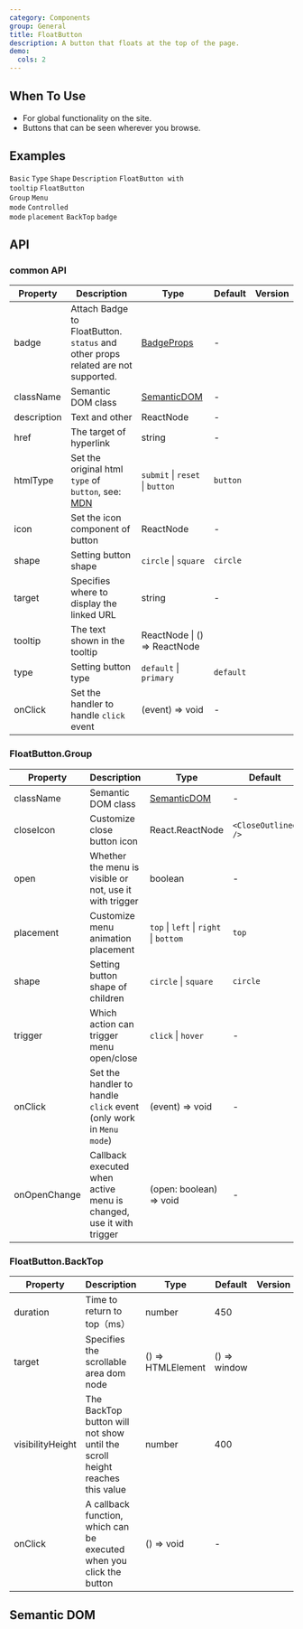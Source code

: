 ```yaml
---
category: Components
group: General
title: FloatButton
description: A button that floats at the top of the page.
demo:
  cols: 2
---
```


## When To Use

- For global functionality on the site.
- Buttons that can be seen wherever you browse.

## Examples

<!-- prettier-ignore -->
<code src="./demo/basic.tsx" iframe="360">Basic</code>
<code src="./demo/type.tsx" iframe="360">Type</code>
<code src="./demo/shape.tsx" iframe="360">Shape</code>
<code src="./demo/description.tsx" iframe="360">Description</code>
<code src="./demo/tooltip.tsx" iframe="360">FloatButton with tooltip</code>
<code src="./demo/group.tsx" iframe="360">FloatButton Group</code>
<code src="./demo/group-menu.tsx" iframe="360">Menu mode</code>
<code src="./demo/controlled.tsx" iframe="360">Controlled mode</code>
<code src="./demo/placement.tsx" iframe="380" version="">placement</code>
<code src="./demo/back-top.tsx" iframe="360">BackTop</code>
<code src="./demo/badge.tsx" iframe="360">badge</code>

## API

### common API

| Property | Description | Type | Default | Version |
| --- | --- | --- | --- | --- |
| badge | Attach Badge to FloatButton. `status` and other props related are not supported. | [BadgeProps](/components/badge#api) | - |  |
| className | Semantic DOM class | [SemanticDOM](#semantic-dom) | - |  |
| description | Text and other | ReactNode | - |  |
| href | The target of hyperlink | string | - |  |
| htmlType | Set the original html `type` of `button`, see: [MDN](https://developer.mozilla.org/en-US/docs/Web/HTML/Element/button#type) | `submit` \| `reset` \| `button` | `button` |  |
| icon | Set the icon component of button | ReactNode | - |  |
| shape | Setting button shape | `circle` \| `square` | `circle` |  |
| target | Specifies where to display the linked URL | string | - |  |
| tooltip | The text shown in the tooltip | ReactNode \| () => ReactNode |  |  |
| type | Setting button type | `default` \| `primary` | `default` |  |
| onClick | Set the handler to handle `click` event | (event) => void | - |  |

### FloatButton.Group

| Property | Description | Type | Default | Version |
| --- | --- | --- | --- | --- |
| className | Semantic DOM class | [SemanticDOM](#semantic-dom) | - |  |
| closeIcon | Customize close button icon | React.ReactNode | `<CloseOutlined />` |  |
| open | Whether the menu is visible or not, use it with trigger | boolean | - |  |
| placement | Customize menu animation placement | `top` \| `left` \| `right` \| `bottom` | `top` |  |
| shape | Setting button shape of children | `circle` \| `square` | `circle` |  |
| trigger | Which action can trigger menu open/close | `click` \| `hover` | - |  |
| onClick | Set the handler to handle `click` event (only work in `Menu mode`) | (event) => void | - |  |
| onOpenChange | Callback executed when active menu is changed, use it with trigger | (open: boolean) => void | - |  |

### FloatButton.BackTop

| Property | Description | Type | Default | Version |
| --- | --- | --- | --- | --- |
| duration | Time to return to top（ms） | number | 450 |  |
| target | Specifies the scrollable area dom node | () => HTMLElement | () => window |  |
| visibilityHeight | The BackTop button will not show until the scroll height reaches this value | number | 400 |  |
| onClick | A callback function, which can be executed when you click the button | () => void | - |  |

## Semantic DOM

<code src="./demo/_semantic.tsx" simplify></code>
